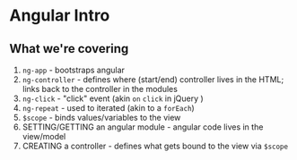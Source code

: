 # Angular Intro

## What we're covering

1. `ng-app` - bootstraps angular
1. `ng-controller` - defines where (start/end) controller lives in the HTML; links back to the controller in the modules
1. `ng-click` - "click" event (akin `on` `click` in jQuery )
1. `ng-repeat` - used to iterated (akin to a `forEach`)
1. `$scope` - binds values/variables to the view
1. SETTING/GETTING an angular module - angular code lives in the view/model
1. CREATING a controller - defines what gets bound to the view via `$scope`
